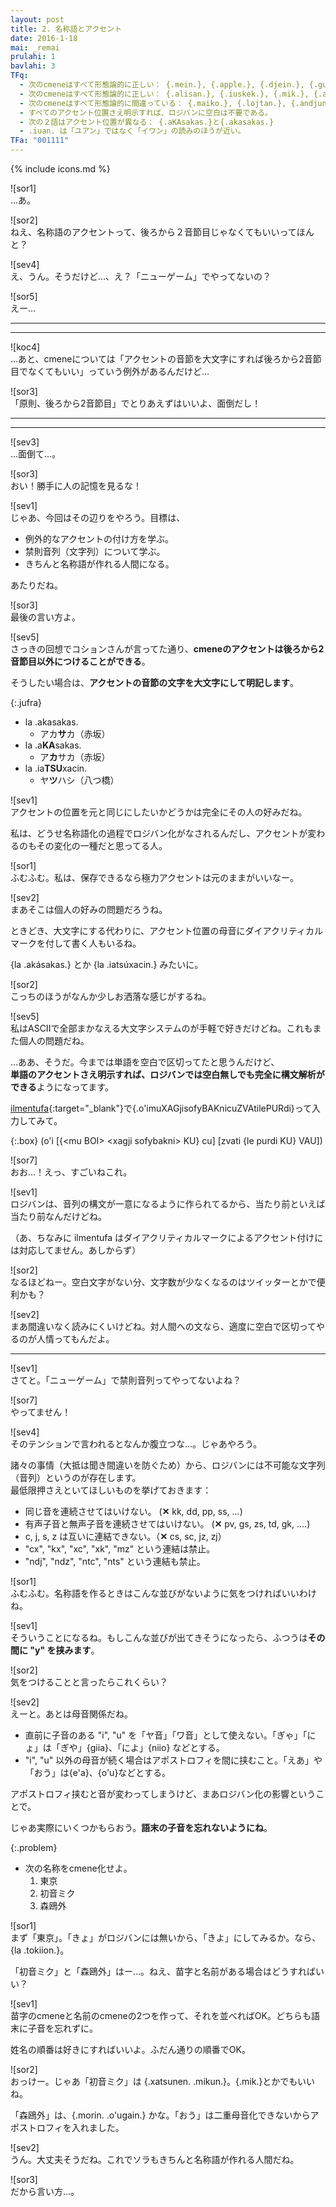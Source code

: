 ```yaml
---
layout: post
title: 2. 名称語とアクセント
date: 2016-1-18
mai: _remai
prulahi: 1
bavlahi: 3
TFq:
  - 次のcmeneはすべて形態論的に正しい： {.mein.}, {.apple.}, {.djein.}, {.gugl.}
  - 次のcmeneはすべて形態論的に正しい： {.alisan.}, {.iuskek.}, {.mik.}, {.atscin.}
  - 次のcmeneはすべて形態論的に間違っている： {.maiko.}, {.lojtan.}, {.andjun.}, {.zamzas.}
  - すべてのアクセント位置さえ明示すれば、ロジバンに空白は不要である。
  - 次の２語はアクセント位置が異なる： {.aKAsakas.}と{.akasakas.}
  - .iuan. は「ユアン」ではなく「イワン」の読みのほうが近い。
TFa: "001111"
---
```

{% include icons.md %}

![sor1]  
…あ。

![sor2]  
ねえ、名称語のアクセントって、後ろから２音節目じゃなくてもいいってほんと？

![sev4]  
え、うん。そうだけど…、え？「ニューゲーム」でやってないの？

![sor5]  
えー…

- - - - -
- - - - -


![koc4]  
…あと、cmeneについては「アクセントの音節を大文字にすれば後ろから2音節目でなくてもいい」っていう例外があるんだけど…

![sor3]  
「原則、後ろから2音節目」でとりあえずはいいよ、面倒だし！


- - - - -
- - - - -

![sev3]  
…面倒て…。

![sor3]  
おい！勝手に人の記憶を見るな！

![sev1]  
じゃあ、今回はその辺りをやろう。目標は、

- 例外的なアクセントの付け方を学ぶ。
- 禁則音列（文字列）について学ぶ。
- きちんと名称語が作れる人間になる。

あたりだね。

![sor3]  
最後の言い方よ。

![sev5]  
さっきの回想でコションさんが言ってた通り、**cmeneのアクセントは後ろから2音節目以外につけることができる**。

そうしたい場合は、**アクセントの音節の文字を大文字にして明記します**。

{:.jufra}
- la .akasakas.
  - アカ**サ**カ（赤坂）
- la .a**KA**sakas.
  - ア**カ**サカ（赤坂）
- la .ia**TSU**xacin.
  - ヤ**ツ**ハシ（八つ橋）

![sev1]  
アクセントの位置を元と同じにしたいかどうかは完全にその人の好みだね。

私は、どうせ名称語化の過程でロジバン化がなされるんだし、アクセントが変わるのもその変化の一種だと思ってる人。

![sor1]  
ふむふむ。私は、保存できるなら極力アクセントは元のままがいいなー。

![sev2]  
まあそこは個人の好みの問題だろうね。

ときどき、大文字にする代わりに、アクセント位置の母音にダイアクリティカルマークを付して書く人もいるね。

{la .akásakas.} とか {la .iatsúxacin.} みたいに。

![sor2]  
こっちのほうがなんか少しお洒落な感じがするね。

![sev5]  
私はASCIIで全部まかなえる大文字システムのが手軽で好きだけどね。これもまた個人の問題だね。

…ああ、そうだ。今までは単語を空白で区切ってたと思うんだけど、  
**単語のアクセントさえ明示すれば、ロジバンでは空白無しでも完全に構文解析ができる**ようになってます。

[ilmentufa](http://mw.lojban.org/extensions/ilmentufa/camxes.html){:target="_blank"}で{.o'imuXAGjisofyBAKnicuZVAtilePURdi}って入力してみて。

{:.box}
(o'i [{\<mu BOI\> \<xagji sofybakni\> KU} cu] [zvati {le purdi KU} VAU]) 

![sor7]  
おお…！えっ、すごいねこれ。

![sev1]  
ロジバンは、音列の構文が一意になるように作られてるから、当たり前といえば当たり前なんだけどね。

（あ、ちなみに ilmentufa はダイアクリティカルマークによるアクセント付けには対応してません。あしからず）

![sor2]  
なるほどねー。空白文字がない分、文字数が少なくなるのはツイッターとかで便利かも？

![sev2]  
まあ間違いなく読みにくいけどね。対人間への文なら、適度に空白で区切ってやるのが人情ってもんだよ。

------

![sev1]  
さてと。「ニューゲーム」で禁則音列ってやってないよね？

![sor7]  
やってません！

![sev4]  
そのテンションで言われるとなんか腹立つな…。じゃあやろう。

諸々の事情（大抵は聞き間違いを防ぐため）から、ロジバンには不可能な文字列（音列）というのが存在します。  
最低限押さえといてほしいものを挙げておきます：

- 同じ音を連続させてはいけない。 (**✕** kk, dd, pp, ss, ...)
- 有声子音と無声子音を連続させてはいけない。 (**✕** pv, gs, zs, td, gk, ....)
- c, j, s, z は互いに連結できない。（**✕** cs, sc, jz, zj）
- "cx", "kx", "xc", "xk", "mz" という連結は禁止。
- "ndj", "ndz", "ntc", "nts" という連結も禁止。

![sor1]  
ふむふむ。名称語を作るときはこんな並びがないように気をつければいいわけね。

![sev1]  
そういうことになるね。もしこんな並びが出てきそうになったら、ふつうは**その間に "y" を挟みます**。

![sor2]  
気をつけることと言ったらこれくらい？

![sev2]  
えーと。あとは母音関係だね。

- 直前に子音のある "i", "u" を「ヤ音」「ワ音」として使えない。「ぎゃ」「にょ」は「ぎや」{giia}、「によ」{niio} などとする。
- "i", "u" 以外の母音が続く場合はアポストロフィを間に挟むこと。「えあ」や「おう」は{e'a}、{o'u}などとする。

アポストロフィ挟むと音が変わってしまうけど、まあロジバン化の影響ということで。

じゃあ実際にいくつかもらおう。**語末の子音を忘れないようにね**。

{:.problem}
- 次の名称をcmene化せよ。
  1. 東京
  2. 初音ミク
  3. 森鴎外

![sor1]  
まず「東京」。「きょ」がロジバンには無いから、「きよ」にしてみるか。なら、{la .tokiion.}。

「初音ミク」と「森鴎外」はー…。ねえ、苗字と名前がある場合はどうすればいい？

![sev1]  
苗字のcmeneと名前のcmeneの2つを作って、それを並べればOK。どちらも語末に子音を忘れずに。

姓名の順番は好きにすればいいよ。ふだん通りの順番でOK。

![sor2]  
おっけー。じゃあ「初音ミク」は {.xatsunen. .mikun.}。{.mik.}とかでもいいね。

「森鴎外」は、{.morin. .o'ugain.} かな。「おう」は二重母音化できないからアポストロフィを入れました。

![sev2]  
うん。大丈夫そうだね。これでソラもきちんと名称語が作れる人間だね。

![sor3]  
だから言い方…。
